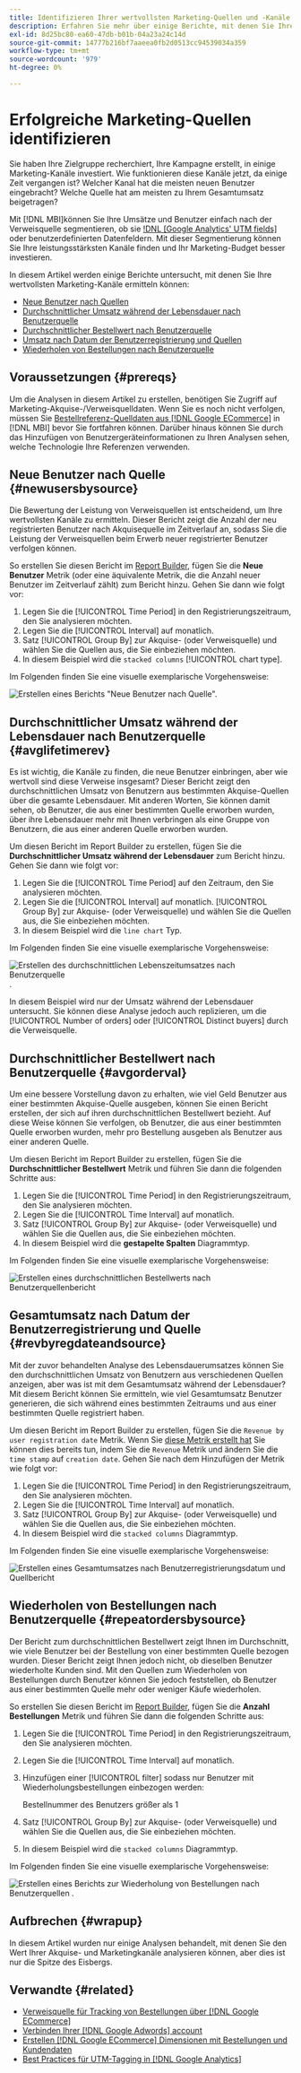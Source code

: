 ```yaml
---
title: Identifizieren Ihrer wertvollsten Marketing-Quellen und -Kanäle
description: Erfahren Sie mehr über einige Berichte, mit denen Sie Ihre wertvollsten Marketing-Kanäle entdecken können.
exl-id: 8d25bc80-ea60-47db-b01b-04a23a24c14d
source-git-commit: 14777b216bf7aaeea0fb2d0513cc94539034a359
workflow-type: tm+mt
source-wordcount: '979'
ht-degree: 0%

---
```


# Erfolgreiche Marketing-Quellen identifizieren

Sie haben Ihre Zielgruppe recherchiert, Ihre Kampagne erstellt, in einige Marketing-Kanäle investiert. Wie funktionieren diese Kanäle jetzt, da einige Zeit vergangen ist? Welcher Kanal hat die meisten neuen Benutzer eingebracht? Welche Quelle hat am meisten zu Ihrem Gesamtumsatz beigetragen?

Mit [!DNL MBI]können Sie Ihre Umsätze und Benutzer einfach nach der Verweisquelle segmentieren, ob sie [!DNL [Google Analytics' UTM fields]](https://support.google.com/analytics/answer/1191184?hl=en) oder benutzerdefinierten Datenfeldern. Mit dieser Segmentierung können Sie Ihre leistungsstärksten Kanäle finden und Ihr Marketing-Budget besser investieren.

In diesem Artikel werden einige Berichte untersucht, mit denen Sie Ihre wertvollsten Marketing-Kanäle ermitteln können:

* [Neue Benutzer nach Quellen](#newusersbysource)
* [Durchschnittlicher Umsatz während der Lebensdauer nach Benutzerquelle](#avglifetimerev)
* [Durchschnittlicher Bestellwert nach Benutzerquelle](#avgorderval)
* [Umsatz nach Datum der Benutzerregistrierung und Quellen](#revbyregdateandsource)
* [Wiederholen von Bestellungen nach Benutzerquelle](#repeatordersbysource)

## Voraussetzungen {#prereqs}

Um die Analysen in diesem Artikel zu erstellen, benötigen Sie Zugriff auf Marketing-Akquise-/Verweisquelldaten. Wenn Sie es noch nicht verfolgen, müssen Sie [Bestellreferenz-Quelldaten aus [!DNL Google ECommerce]](../importing-data/integrations/google-ecommerce.md) in [!DNL MBI] bevor Sie fortfahren können. Darüber hinaus können Sie durch das Hinzufügen von Benutzergeräteinformationen zu Ihren Analysen sehen, welche Technologie Ihre Referenzen verwenden.

## Neue Benutzer nach Quelle {#newusersbysource}

Die Bewertung der Leistung von Verweisquellen ist entscheidend, um Ihre wertvollsten Kanäle zu ermitteln. Dieser Bericht zeigt die Anzahl der neu registrierten Benutzer nach Akquisequelle im Zeitverlauf an, sodass Sie die Leistung der Verweisquellen beim Erwerb neuer registrierter Benutzer verfolgen können.

So erstellen Sie diesen Bericht im [Report Builder](../../tutorials/using-visual-report-builder.md), fügen Sie die **Neue Benutzer** Metrik (oder eine äquivalente Metrik, die die Anzahl neuer Benutzer im Zeitverlauf zählt) zum Bericht hinzu. Gehen Sie dann wie folgt vor:

1. Legen Sie die [!UICONTROL Time Period] in den Registrierungszeitraum, den Sie analysieren möchten.
1. Legen Sie die [!UICONTROL Interval] auf monatlich.
1. Satz [!UICONTROL Group By] zur Akquise- (oder Verweisquelle) und wählen Sie die Quellen aus, die Sie einbeziehen möchten.
1. In diesem Beispiel wird die `stacked columns` [!UICONTROL chart type].

Im Folgenden finden Sie eine visuelle exemplarische Vorgehensweise:

![Erstellen eines Berichts &quot;Neue Benutzer nach Quelle&quot;.](../../assets/New_Users_by_source.gif)

## Durchschnittlicher Umsatz während der Lebensdauer nach Benutzerquelle {#avglifetimerev}

Es ist wichtig, die Kanäle zu finden, die neue Benutzer einbringen, aber wie wertvoll sind diese Verweise insgesamt? Dieser Bericht zeigt den durchschnittlichen Umsatz von Benutzern aus bestimmten Akquise-Quellen über die gesamte Lebensdauer. Mit anderen Worten, Sie können damit sehen, ob Benutzer, die aus einer bestimmten Quelle erworben wurden, über ihre Lebensdauer mehr mit Ihnen verbringen als eine Gruppe von Benutzern, die aus einer anderen Quelle erworben wurden.

Um diesen Bericht im Report Builder zu erstellen, fügen Sie die **Durchschnittlicher Umsatz während der Lebensdauer** zum Bericht hinzu. Gehen Sie dann wie folgt vor:

1. Legen Sie die [!UICONTROL Time Period] auf den Zeitraum, den Sie analysieren möchten.
1. Legen Sie die [!UICONTROL Interval] auf monatlich.
   [!UICONTROL Group By] zur Akquise- (oder Verweisquelle) und wählen Sie die Quellen aus, die Sie einbeziehen möchten.
1. In diesem Beispiel wird die `line chart` Typ.

Im Folgenden finden Sie eine visuelle exemplarische Vorgehensweise:

![Erstellen des durchschnittlichen Lebenszeitumsatzes nach Benutzerquelle](../../assets/Lifetime_revenue_by_user_source.gif).

In diesem Beispiel wird nur der Umsatz während der Lebensdauer untersucht. Sie können diese Analyse jedoch auch replizieren, um die [!UICONTROL Number of orders] oder [!UICONTROL Distinct buyers] durch die Verweisquelle.

## Durchschnittlicher Bestellwert nach Benutzerquelle {#avgorderval}

Um eine bessere Vorstellung davon zu erhalten, wie viel Geld Benutzer aus einer bestimmten Akquise-Quelle ausgeben, können Sie einen Bericht erstellen, der sich auf ihren durchschnittlichen Bestellwert bezieht. Auf diese Weise können Sie verfolgen, ob Benutzer, die aus einer bestimmten Quelle erworben wurden, mehr pro Bestellung ausgeben als Benutzer aus einer anderen Quelle.

Um diesen Bericht im Report Builder zu erstellen, fügen Sie die **Durchschnittlicher Bestellwert** Metrik und führen Sie dann die folgenden Schritte aus:

1. Legen Sie die [!UICONTROL Time Period] in den Registrierungszeitraum, den Sie analysieren möchten.
1. Legen Sie die [!UICONTROL Time Interval] auf monatlich.
1. Satz [!UICONTROL Group By] zur Akquise- (oder Verweisquelle) und wählen Sie die Quellen aus, die Sie einbeziehen möchten.
1. In diesem Beispiel wird die **gestapelte Spalten** Diagrammtyp.

Im Folgenden finden Sie eine visuelle exemplarische Vorgehensweise:

![Erstellen eines durchschnittlichen Bestellwerts nach Benutzerquellenbericht](../../assets/Average_order_value_by_source.gif)

## Gesamtumsatz nach Datum der Benutzerregistrierung und Quelle {#revbyregdateandsource}

Mit der zuvor behandelten Analyse des Lebensdauerumsatzes können Sie den durchschnittlichen Umsatz von Benutzern aus verschiedenen Quellen anzeigen, aber was ist mit dem Gesamtumsatz während der Lebensdauer? Mit diesem Bericht können Sie ermitteln, wie viel Gesamtumsatz Benutzer generieren, die sich während eines bestimmten Zeitraums und aus einer bestimmten Quelle registriert haben.

Um diesen Bericht im Report Builder zu erstellen, fügen Sie die `Revenue by user registration date` Metrik. Wenn Sie [diese Metrik erstellt hat](../../data-user/reports/ess-manage-data-metrics.md) Sie können dies bereits tun, indem Sie die `Revenue` Metrik und ändern Sie die `time stamp` auf `creation date`. Gehen Sie nach dem Hinzufügen der Metrik wie folgt vor:

1. Legen Sie die [!UICONTROL Time Period] in den Registrierungszeitraum, den Sie analysieren möchten.
1. Legen Sie die [!UICONTROL Time Interval] auf monatlich.
1. Satz [!UICONTROL Group By] zur Akquise- (oder Verweisquelle) und wählen Sie die Quellen aus, die Sie einbeziehen möchten.
1. In diesem Beispiel wird die `stacked columns` Diagrammtyp.

Im Folgenden finden Sie eine visuelle exemplarische Vorgehensweise:

![Erstellen eines Gesamtumsatzes nach Benutzerregistrierungsdatum und Quellbericht](../../assets/Revenue_by_user_registration_date_and_source.gif)

## Wiederholen von Bestellungen nach Benutzerquelle {#repeatordersbysource}

Der Bericht zum durchschnittlichen Bestellwert zeigt Ihnen im Durchschnitt, wie viele Benutzer bei der Bestellung von einer bestimmten Quelle bezogen wurden. Dieser Bericht zeigt Ihnen jedoch nicht, ob dieselben Benutzer wiederholte Kunden sind. Mit den Quellen zum Wiederholen von Bestellungen durch Benutzer können Sie jedoch feststellen, ob Benutzer aus einer bestimmten Quelle mehr oder weniger Käufe wiederholen.

So erstellen Sie diesen Bericht im [Report Builder](../../tutorials/using-visual-report-builder.md), fügen Sie die **Anzahl Bestellungen** Metrik und führen Sie dann die folgenden Schritte aus:

1. Legen Sie die [!UICONTROL Time Period] in den Registrierungszeitraum, den Sie analysieren möchten.
1. Legen Sie die [!UICONTROL Time Interval] auf monatlich.
1. Hinzufügen einer [!UICONTROL filter] sodass nur Benutzer mit Wiederholungsbestellungen einbezogen werden:

   Bestellnummer des Benutzers größer als 1

1. Satz [!UICONTROL Group By] zur Akquise- (oder Verweisquelle) und wählen Sie die Quellen aus, die Sie einbeziehen möchten.
1. In diesem Beispiel wird die `stacked columns` Diagrammtyp.

Im Folgenden finden Sie eine visuelle exemplarische Vorgehensweise:

![Erstellen eines Berichts zur Wiederholung von Bestellungen nach Benutzerquellen .](../../assets/Repeat_orders_by_user_source.gif)


## Aufbrechen {#wrapup}

In diesem Artikel wurden nur einige Analysen behandelt, mit denen Sie den Wert Ihrer Akquise- und Marketingkanäle analysieren können, aber dies ist nur die Spitze des Eisbergs.

## Verwandte {#related}

* [Verweisquelle für Tracking von Bestellungen über [!DNL Google ECommerce]](../importing-data/integrations/google-ecommerce.md)
* [Verbinden Ihrer [!DNL Google Adwords] account](../importing-data/integrations/google-adwords.md)
* [Erstellen [!DNL Google ECommerce] Dimensionen mit Bestellungen und Kundendaten](../data-warehouse-mgr/bldg-google-ecomm-dim.md)
* [Best Practices für UTM-Tagging in [!DNL Google Analytics]](../../best-practices/utm-tagging-google.md)
